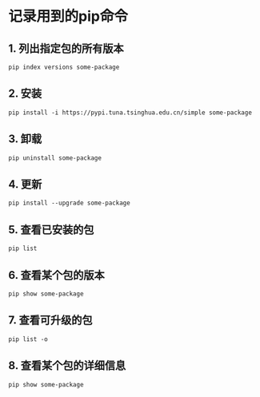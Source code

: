 
# 记录用到的pip命令

## 1. 列出指定包的所有版本

```shell
pip index versions some-package
```

## 2. 安装

```shell
pip install -i https://pypi.tuna.tsinghua.edu.cn/simple some-package
```

## 3. 卸载

```shell
pip uninstall some-package
```

## 4. 更新

```shell
pip install --upgrade some-package
```

## 5. 查看已安装的包

```shell
pip list
```

## 6. 查看某个包的版本

```shell
pip show some-package
```

## 7. 查看可升级的包

```shell
pip list -o
```

## 8. 查看某个包的详细信息

```shell
pip show some-package
```
